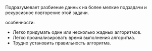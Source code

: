Подразумевает разбиение данных на более мелкие подзадачи и рекурсивное повторение этой задачи.

особенности:
* Легко придумать один или несколько жадных алгоритмов.
* Легко проанализировать время выполнения алгоритма.
* Трудно установить правильность алгоритма.


